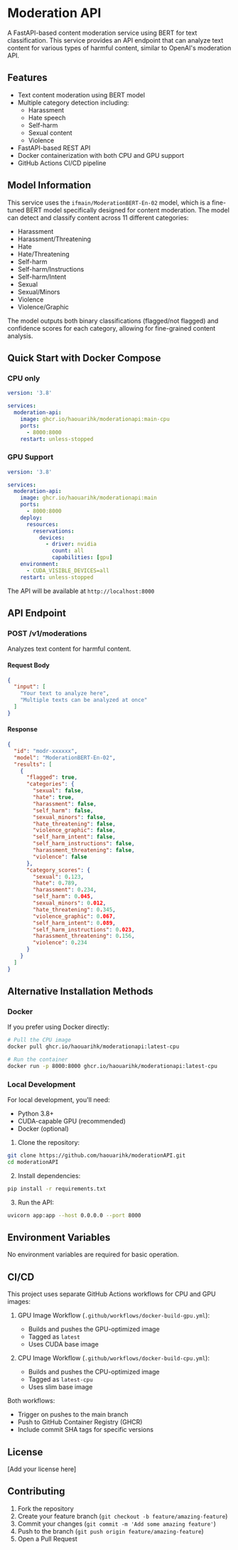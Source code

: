 # Moderation API

A FastAPI-based content moderation service using BERT for text classification. This service provides an API endpoint that can analyze text content for various types of harmful content, similar to OpenAI's moderation API.

## Features

- Text content moderation using BERT model
- Multiple category detection including:
  - Harassment
  - Hate speech
  - Self-harm
  - Sexual content
  - Violence
- FastAPI-based REST API
- Docker containerization with both CPU and GPU support
- GitHub Actions CI/CD pipeline

## Model Information

This service uses the `ifmain/ModerationBERT-En-02` model, which is a fine-tuned BERT model specifically designed for content moderation. The model can detect and classify content across 11 different categories:

- Harassment
- Harassment/Threatening
- Hate
- Hate/Threatening
- Self-harm
- Self-harm/Instructions
- Self-harm/Intent
- Sexual
- Sexual/Minors
- Violence
- Violence/Graphic

The model outputs both binary classifications (flagged/not flagged) and confidence scores for each category, allowing for fine-grained content analysis.

## Quick Start with Docker Compose

### CPU only
```yaml
version: '3.8'

services:
  moderation-api:
    image: ghcr.io/haouarihk/moderationapi:main-cpu
    ports:
      - 8000:8000
    restart: unless-stopped
```

### GPU Support
```yaml
version: '3.8'

services:
  moderation-api:
    image: ghcr.io/haouarihk/moderationapi:main
    ports:
      - 8000:8000
    deploy:
      resources:
        reservations:
          devices:
            - driver: nvidia
              count: all
              capabilities: [gpu]
    environment:
      - CUDA_VISIBLE_DEVICES=all
    restart: unless-stopped
```

The API will be available at `http://localhost:8000`

## API Endpoint

### POST /v1/moderations

Analyzes text content for harmful content.

#### Request Body

```json
{
  "input": [
    "Your text to analyze here",
    "Multiple texts can be analyzed at once"
  ]
}
```

#### Response

```json
{
  "id": "modr-xxxxxx",
  "model": "ModerationBERT-En-02",
  "results": [
    {
      "flagged": true,
      "categories": {
        "sexual": false,
        "hate": true,
        "harassment": false,
        "self_harm": false,
        "sexual_minors": false,
        "hate_threatening": false,
        "violence_graphic": false,
        "self_harm_intent": false,
        "self_harm_instructions": false,
        "harassment_threatening": false,
        "violence": false
      },
      "category_scores": {
        "sexual": 0.123,
        "hate": 0.789,
        "harassment": 0.234,
        "self_harm": 0.045,
        "sexual_minors": 0.012,
        "hate_threatening": 0.345,
        "violence_graphic": 0.067,
        "self_harm_intent": 0.089,
        "self_harm_instructions": 0.023,
        "harassment_threatening": 0.156,
        "violence": 0.234
      }
    }
  ]
}
```

## Alternative Installation Methods

### Docker

If you prefer using Docker directly:

```bash
# Pull the CPU image
docker pull ghcr.io/haouarihk/moderationapi:latest-cpu

# Run the container
docker run -p 8000:8000 ghcr.io/haouarihk/moderationapi:latest-cpu
```

### Local Development

For local development, you'll need:

- Python 3.8+
- CUDA-capable GPU (recommended)
- Docker (optional)

1. Clone the repository:
```bash
git clone https://github.com/haouarihk/moderationAPI.git
cd moderationAPI
```

2. Install dependencies:
```bash
pip install -r requirements.txt
```

3. Run the API:
```bash
uvicorn app:app --host 0.0.0.0 --port 8000
```

## Environment Variables

No environment variables are required for basic operation.

## CI/CD

This project uses separate GitHub Actions workflows for CPU and GPU images:

1. GPU Image Workflow (`.github/workflows/docker-build-gpu.yml`):
   - Builds and pushes the GPU-optimized image
   - Tagged as `latest`
   - Uses CUDA base image

2. CPU Image Workflow (`.github/workflows/docker-build-cpu.yml`):
   - Builds and pushes the CPU-optimized image
   - Tagged as `latest-cpu`
   - Uses slim base image

Both workflows:
- Trigger on pushes to the main branch
- Push to GitHub Container Registry (GHCR)
- Include commit SHA tags for specific versions

## License

[Add your license here]

## Contributing

1. Fork the repository
2. Create your feature branch (`git checkout -b feature/amazing-feature`)
3. Commit your changes (`git commit -m 'Add some amazing feature'`)
4. Push to the branch (`git push origin feature/amazing-feature`)
5. Open a Pull Request 
